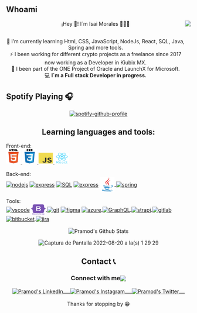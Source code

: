 ## Whoami 

<img align="right" height="200px" src="https://user-images.githubusercontent.com/83984969/188042754-240c683a-f9bd-4e0e-9c68-3b288bd74473.jpeg">

<p align="center" width="600">¡Hey 👋! I´m Isai Morales 👨🏻‍💻 </p>

<p align="center"><br>🐇 I’m currently learning Html, CSS, JavaScript, NodeJs, React, SQL, Java, Spring and more tools.
<br>⚡ I been working for different crypto projects as a freelance since 2017 now working as a Developer in Kiubix MX. 
<br>🌱 I been part of the ONE Project of Oracle and LaunchX for Microsoft. 
<br>💻 <strong>I´m a Full stack Developer in progress.</strong>
<br></p>
   
## Spotify Playing 🎧
<div  align="center" width="500"> 
  
[![spotify-github-profile](https://spotify-github-profile.vercel.app/api/view?uid=lennymora&cover_image=true&theme=novatorem&bar_color=53b14f&bar_color_cover=true)](https://github.com/kittinan/spotify-github-profile)


## Learning languages ​​and tools:
   <div align="center" width="500">
<p align="left">
Front-end:<br>
<a href="https://www.w3.org/html/" target="_blank" rel="noreferrer"> <img src="https://raw.githubusercontent.com/devicons/devicon/master/icons/html5/html5-original-wordmark.svg" title="HTML" alt="html5" width="40" height="40"/> </a>
<a href="https://www.w3schools.com/css/" target="_blank" rel="noreferrer"> <img src="https://raw.githubusercontent.com/devicons/devicon/master/icons/css3/css3-original-wordmark.svg" title="CSS" alt="css3" width="40" height="40"/> </a>
<a href="https://developer.mozilla.org/en-US/docs/Web/JavaScript" target="_blank" rel="noreferrer"> <img src="https://raw.githubusercontent.com/devicons/devicon/master/icons/javascript/javascript-original.svg" title="Javascript" alt="javascript" width="40" height="30"/> </a>
<a href="https://reactjs.org/" target="_blank" rel="noreferrer"> <img src="https://raw.githubusercontent.com/devicons/devicon/master/icons/react/react-original-wordmark.svg"title="React" alt="react" width="40" height="30"/> </a>
<br>
<br>
Back-end:<br>
<a href="https://nodejs.org/en/docs/" target="_blank" rel="noreferrer"> <img align="center" title="Nodejs" alt="nodejs" height="30" width="40" src="https://cdn.jsdelivr.net/gh/devicons/devicon/icons/nodejs/nodejs-original.svg"></a>
<a href="https://expressjs.com/en/starter/installing.html" target="_blank" rel="noreferrer"> <img align="center" title="Express" alt="express" height="30" width="40" src="https://cdn.jsdelivr.net/gh/devicons/devicon/icons/express/express-original.svg"></a>
<a href="https://www.mysql.com" target="_blank" rel="noreferrer"> <img align="center" title="SQL" alt="SQL" height="40" width="50" src="https://www.vectorlogo.zone/logos/mysql/mysql-ar21.svg"></a>
<a href="https://www.postgresql.org/" target="_blank" rel="noreferrer"> <img align="center" title="PostgreSQL" alt="express" height="30" width="40" src="https://www.vectorlogo.zone/logos/postgresql/postgresql-icon.svg"></a>
<a href="https://www.java.com" target="_blank" rel="noreferrer"> <img align="center" src="https://raw.githubusercontent.com/devicons/devicon/master/icons/java/java-original.svg" title="Java" alt="java" width="40" height="40"/> </a>
<a href="https://spring.io/" target="_blank" rel="noreferrer"> <img align="center" src="https://www.vectorlogo.zone/logos/springio/springio-icon.svg" title="Spring" alt="spring" width="40" height="30"/> </a>
<br>
<br>
Tools:<br>
<a href="https://code.visualstudio.com/" target="_blank" rel="noreferrer"> <img align="center" title="VSC" alt="vscode" height="30" width="40" src="https://cdn.jsdelivr.net/gh/devicons/devicon/icons/vscode/vscode-original.svg" /></a>
<a href="https://getbootstrap.com" target="_blank" rel="noreferrer"> <img align="center" src="https://raw.githubusercontent.com/devicons/devicon/master/icons/bootstrap/bootstrap-plain-wordmark.svg" title="bootstrap" alt="bootstrap" width="40" height="30"/> </a>
<a href="https://git-scm.com/" target="_blank" rel="noreferrer"> <img align="center" title="git" alt="git" height="30" width="40" src="https://cdn.jsdelivr.net/gh/devicons/devicon/icons/git/git-original.svg" /></a>
<a href="https://www.figma.com/" target="_blank" rel="noreferrer"> <img align="center" title="figma" alt="figma" height="30" width="40" src="https://cdn.jsdelivr.net/gh/devicons/devicon/icons/figma/figma-original.svg" /></a>
<a href="https://azure.microsoft.com" target="_blank" rel="noreferrer"> <img align="center" src="https://www.vectorlogo.zone/logos/microsoft_azure/microsoft_azure-ar21.svg" title="azure" alt="azure" width="60" height="50"/> </a>
<a href="https://graphql.org" target="_blank" rel="noreferrer"> <img align="center" src="https://www.vectorlogo.zone/logos/graphql/graphql-icon.svg" title="graphql" alt="GraphQL" width="40" height="30"/> </a>
<a href="https://docs.strapi.io/developer-docs/latest/getting-started/introduction.html" target="_blank" rel="noreferrer"> <img align="center" src="https://raw.githubusercontent.com/gilbarbara/logos/a0741faa8bddde0800543d6c7000da2df435718b/logos/strapi-icon.svg" title="strapi" alt="strapi" width="40" height="30"/> </a>
<a href="https://docs.gitlab.com" target="_blank" rel="noreferrer"> <img align="center" src="https://www.vectorlogo.zone/logos/gitlab/gitlab-ar21.svg" title="gitlab" alt="gitlab" width="60" height="50"/> </a>
<a href="https://bitbucket.org" target="_blank" rel="noreferrer"> <img align="center" src="https://www.vectorlogo.zone/logos/bitbucket/bitbucket-ar21.svg" title="bitbucket" alt="bitbucket" width="60" height="50"/> </a>
<a href="https://www.atlassian.com/es/software/jira" target="_blank" rel="noreferrer"> <img align="center" src="https://www.vectorlogo.zone/logos/atlassian_jira/atlassian_jira-ar21.svg" title="jira" alt="jira" width="70" height="60"/> </a>
</p> </div>


<p align="center">
<img align="center" src="https://github-readme-stats.vercel.app/api?username=hisahito&&show_icons=true&theme=radical" alt="Pramod's Github Stats">
</p>  
<img align="center" width="1169" alt="Captura de Pantalla 2022-08-20 a la(s) 1 29 29" src="https://user-images.githubusercontent.com/83984969/185732271-03096b06-8e6a-48a9-8323-4c3f225891ea.png">

## Contact 📞
   
<div align="center">
  <h3 align="center">Connect with me<img align="center" src="https://github.com/rajput2107/rajput2107/blob/master/Assets/Handshake.gif" height="33px" /></h3> 
</div>
<p align="center">
 <a href="https://www.linkedin.com/in/hisahito/" target="blank">
  <img align="center" alt="Pramod's LinkedIn" width="30px" src="https://www.vectorlogo.zone/logos/linkedin/linkedin-icon.svg" /> &nbsp; &nbsp;
 </a>
 <a href="https://www.instagram.com/hisahitomx/" target="blank">
  <img align="center" alt="Pramod's Instagram" width="30px" src="https://www.vectorlogo.zone/logos/instagram/instagram-icon.svg" /> &nbsp; &nbsp;
 </a>
 <a href="https://twitter.com/hisahitomx" target="blank">
  <img align="center" alt="Pramod's Twitter" width="30px" src="https://www.vectorlogo.zone/logos/twitter/twitter-official.svg" /> &nbsp; &nbsp;
 </a>
  <br/>
  <br/>
  Thanks for stopping by 😁<br/>
</p>

